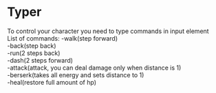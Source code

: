 # Typer
To control your character you need to type commands in input element<br>
List of commands:
-walk(step forward)<br>
-back(step back)<br>
-run(2 steps back)<br>
-dash(2 steps forward)<br>
-attack(attack, you can deal damage only when distance is 1)<br>
-berserk(takes all energy and sets distance to 1)<br>
-heal(restore full amount of hp)<br>


